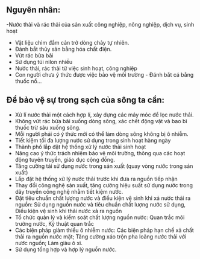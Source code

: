 ## Nguyên nhân:
-Nước thải và rác thải của sản xuất công nghiệp, nông nghiệp, dịch vụ, sinh hoạt
- Vật liệu chìm đắm cản trở dòng chảy tự nhiên.
- Đánh bắt thủy sản bằng hóa chất điện.
- Vứt rác bừa bãi
- Sử dụng túi nilon nhiều
- Nước thải, rác thải từ việc sinh hoạt, công nghiệp
- Con người chưa ý thức được việc bảo vệ môi trường - Đánh bắt cá bằng thuốc nổ...
## Để bảo vệ sự trong sạch của sông ta cần:
- Xử lí nước thải một cách hợp lí, xây dựng các máy móc để lọc nước thải.
- Không vứt rác bừa bãi xuống dòng sông, xác chết động vật và bao bì thuốc trừ sâu xuống sông.
- Mỗi người phải có ý thức mới có thể làm dòng sông không bị ô nhiễm.
- Tiết kiệm tối đa lượng nước sử dụng trong sinh hoạt hàng ngày
- Thành phố lắp đặt hệ thống xử lý nước thải sinh hoạt
- Nâng cao ý thức trách nhiệm bảo vệ môi trường, thông qua các hoạt động tuyên truyền, giáo dục cộng đồng.
- Tăng cường tái sử dụng nước trong sản xuất (quay vòng nước trong sản xuất)
- Lắp đặt hệ thống xử lý nước thải trước khi đưa ra nguồn tiếp nhận
- Thay đổi công nghệ sản xuất, tăng cường hiệu suất sử dụng nước trong dây truyền công nghệ nhằm tiết kiệm nước.
- Đặt tiêu chuẩn chất lượng nước và điều kiện vệ sinh khi xả nước thải ra nguồn: Sử dụng nguồn nước và tiêu chuẩn chất lượng nước sử dụng, Điều kiện vệ sinh khi thải nước xả ra nguồn
- Tổ chức quản lý và kiểm soát chất lượng nguồn nước: Quan trắc môi trường nước, Kỹ thuật quan trắc
- Các biện pháp giảm thiểu ô nhiễm nước: Các biện pháp hạn chế xả chất thải ra nguồn nước mặt;
Tăng cường xáo trộn pha loãng nước thải với nước nguồn; Làm giàu ô xi.
- Sử dụng tổng hợp và hợp lý nguồn nước.